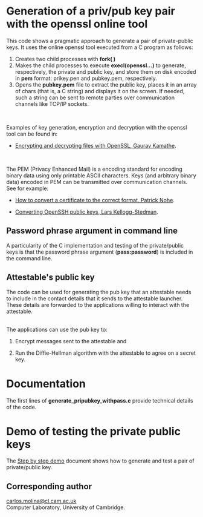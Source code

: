 # Generation of a priv/pub key pair with the openssl online tool
This code shows a pragmatic approach to generate a pair of private-public keys.
It uses the online openssl tool executed from a C program as follows:
</br> 

1. Creates two child processes with __fork( )__
1. Makes the child processes to execute __execl(openssl...)__  to  generate,
    respectively, the private and public key, and store them on disk
    encoded in __pem__ format: prikey.pen and pubkey.pem, respectively.
1. Opens the __pubkey.pem__ file to extract the public key,
     places it  in an array of chars (that is, a C string) and 
     displays it on the screen. If needed, such a string can be sent to
     remote parties over communication channels like TCP/IP sockets.
</br>



Examples of key generation, encryption and decryption with
the openssl tool can be found in: 

- [Encrypting and decrypting files with OpenSSL, Gaurav Kamathe](https://opensource.com/article/21/4/encryption-decryption-openssl).

</br>

The PEM (Privacy Enhanced Mail) is a encoding standard for
encoding binary data using only printable ASCII characters.
Keys (and arbitrary binary data) encoded in PEM can be
transmitted over communication channels. See for
example:

- [How to convert a certificate to the correct format, Patrick Nohe](https://www.thesslstore.com/blog/how-to-convert-a-certificate-to-the-correct-format/).

- [Converting OpenSSH public keys, Lars Kellogg-Stedman](https://blog.oddbit.com/post/2011-05-08-converting-openssh-public-keys/).


## Password phrase argument in command line
A particularity of the C implementation and testing of the
private/public keys is
that the password phrase argument (__pass:password__) is included 
in the command line. 


## Attestable's public key
The code can be used for generating the pub key that an
attestable needs to include in the contact details that it sends to
the attestable launcher. These details are forwarded to the
applications willing to interact with the attestable. 

</br>The applications can use the pub key to: 

1. Encrypt messages sent to the attestable and

1. Run the Diffie-Hellman algorithm with the attestable to agree on
    a secret key.
     
 
# Documentation 
The first lines of __generate_pripubkey_withpass.c__  provide technical details
of the code.


# Demo of testing the private public keys
 The [Step by step demo](https://github.com/CAMB-DSbD/attestablelauncher/blob/main/pripubkey_generate_openssl_onlinepass_demo.txt "technical report") document 
shows how to generate and test a pair of private/public key.
 
 
## Corresponding author  
carlos.molina@cl.cam.ac.uk     
Computer Laboratory, University of Cambridge.
 
 
